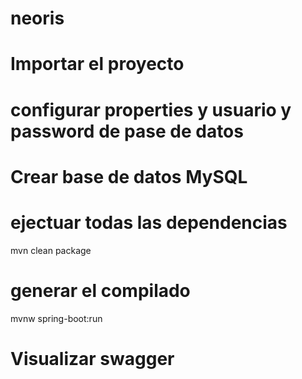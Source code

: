 # neoris
# Importar el proyecto
# configurar properties y usuario y password de pase de datos
# Crear base de datos MySQL
# ejectuar todas las dependencias 
mvn clean package
# generar el compilado
mvnw spring-boot:run
# Visualizar swagger